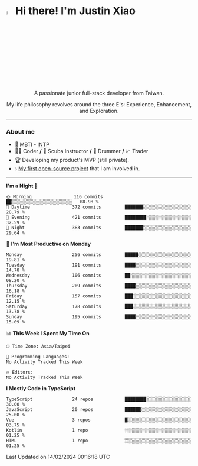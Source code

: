 # <img src="https://media.giphy.com/media/hvRJCLFzcasrR4ia7z/giphy.gif" width="5%">Hi there! I'm Justin Xiao
<p align="center">A passionate junior full-stack developer from Taiwan.  </p>
<p align="center">My life philosophy revolves around the three E's: Experience, Enhancement, and Exploration.</p>

---
### About me
- 👀 MBTI - [INTP](https://www.16personalities.com/intp-personality)
- 👨‍💻 Coder **/** 🤿 Scuba Instructor **/** 🥁 Drummer **/** 📈 Trader
- 🏆 Developing my product's MVP (still private).
- 💧 [My first open-source project](https://github.com/Game-as-a-Service/Game-Lobby-Web) that I am involved in.

---
<!--START_SECTION:waka-->
**I'm a Night 🦉** 

```text
🌞 Morning                116 commits         ██░░░░░░░░░░░░░░░░░░░░░░░   08.98 % 
🌆 Daytime                372 commits         ███████░░░░░░░░░░░░░░░░░░   28.79 % 
🌃 Evening                421 commits         ████████░░░░░░░░░░░░░░░░░   32.59 % 
🌙 Night                  383 commits         ███████░░░░░░░░░░░░░░░░░░   29.64 % 
```
📅 **I'm Most Productive on Monday** 

```text
Monday                   256 commits         █████░░░░░░░░░░░░░░░░░░░░   19.81 % 
Tuesday                  191 commits         ████░░░░░░░░░░░░░░░░░░░░░   14.78 % 
Wednesday                106 commits         ██░░░░░░░░░░░░░░░░░░░░░░░   08.20 % 
Thursday                 209 commits         ████░░░░░░░░░░░░░░░░░░░░░   16.18 % 
Friday                   157 commits         ███░░░░░░░░░░░░░░░░░░░░░░   12.15 % 
Saturday                 178 commits         ███░░░░░░░░░░░░░░░░░░░░░░   13.78 % 
Sunday                   195 commits         ████░░░░░░░░░░░░░░░░░░░░░   15.09 % 
```


📊 **This Week I Spent My Time On** 

```text
🕑︎ Time Zone: Asia/Taipei

💬 Programming Languages: 
No Activity Tracked This Week

🔥 Editors: 
No Activity Tracked This Week
```

**I Mostly Code in TypeScript** 

```text
TypeScript               24 repos            ████████░░░░░░░░░░░░░░░░░   30.00 % 
JavaScript               20 repos            ██████░░░░░░░░░░░░░░░░░░░   25.00 % 
Vue                      3 repos             █░░░░░░░░░░░░░░░░░░░░░░░░   03.75 % 
Kotlin                   1 repo              ░░░░░░░░░░░░░░░░░░░░░░░░░   01.25 % 
HTML                     1 repo              ░░░░░░░░░░░░░░░░░░░░░░░░░   01.25 % 
```




 Last Updated on 14/02/2024 00:16:18 UTC
<!--END_SECTION:waka-->

